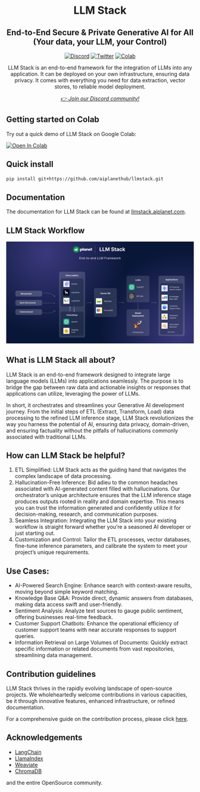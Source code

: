 <div align="center">
<h1 align="center">LLM Stack </h1>
<h2 align="center">End-to-End Secure & Private Generative AI for All <br>(Your data, your LLM, your Control)</h2>

<a href="https://discord.gg/4aWV7He2QU"><img src="https://dcbadge.vercel.app/api/server/4aWV7He2QU?style=flat" alt="Discord" /></a>
<a href="https://twitter.com/aiplanet4all"><img src="https://img.shields.io/twitter/follow/aiplanet4all" alt="Twitter" /></a>
<a href="https://colab.research.google.com/drive/1R-vnA0X5gTo_era8YChOvhFMVTVu7K-8?usp=sharing"><img src="https://camo.githubusercontent.com/84f0493939e0c4de4e6dbe113251b4bfb5353e57134ffd9fcab6b8714514d4d1/68747470733a2f2f636f6c61622e72657365617263682e676f6f676c652e636f6d2f6173736574732f636f6c61622d62616467652e737667" alt="Colab" /></a>

<p>LLM Stack is an end-to-end framework for the integration of LLMs into any application. It can be deployed on your own infrastructure, ensuring data privacy. It comes with everything you need for data extraction, vector stores, to reliable model deployment.</p>
<i><a href="https://discord.gg/4aWV7He2QU">👉 Join our Discord community!</a></i>
</div>

## Getting started on Colab

Try out a quick demo of LLM Stack on Google Colab:

[![Open In Colab](https://colab.research.google.com/assets/colab-badge.svg)](https://colab.research.google.com/drive/1R-vnA0X5gTo_era8YChOvhFMVTVu7K-8?usp=sharing)

## Quick install

```bash
pip install git+https://github.com/aiplanethub/llmstack.git
```

## Documentation

The documentation for LLM Stack can be found at [llmstack.aiplanet.com](https://llmstack.aiplanet.com).

## LLM Stack Workflow
![LLM Stack Workflow](./assets/workflow.png)


## What is LLM Stack all about?

LLM Stack is an end-to-end framework designed to integrate large language models (LLMs) into applications seamlessly. The purpose is to bridge the gap between raw data and actionable insights or responses that applications can utilize, leveraging the power of LLMs.

In short, it orchestrates and streamlines your Generative AI development journey. From the initial steps of ETL (Extract, Transform, Load) data processing to the refined LLM inference stage, LLM Stack revolutionizes the way you harness the potential of AI, ensuring data privacy, domain-driven, and ensuring factuality without the pitfalls of hallucinations commonly associated with traditional LLMs.

## How can LLM Stack be helpful?


1. ETL Simplified: LLM Stack acts as the guiding hand that navigates the complex landscape of data processing. 
2. Hallucination-Free Inference: Bid adieu to the common headaches associated with AI-generated content filled with hallucinations. Our orchestrator’s unique architecture ensures that the LLM inference stage produces outputs rooted in reality and domain expertise. This means you can trust the information generated and confidently utilize it for decision-making, research, and communication purposes.
3. Seamless Integration: Integrating the LLM Stack into your existing workflow is straight forward whether you’re a seasoned AI developer or just starting out.
4. Customization and Control: Tailor the ETL processes, vector databases, fine-tune inference parameters, and calibrate the system to meet your project’s unique requirements.

## Use Cases:

- AI-Powered Search Engine: Enhance search with context-aware results, moving beyond simple keyword matching.
- Knowledge Base Q&A: Provide direct, dynamic answers from databases, making data access swift and user-friendly.
- Sentiment Analysis: Analyze text sources to gauge public sentiment, offering businesses real-time feedback.
- Customer Support Chatbots: Enhance the operational efficiency of customer support teams with near accurate responses to support queries.
- Information Retrieval on Large Volumes of Documents: Quickly extract specific information or related documents from vast repositories, streamlining data management.

## Contribution guidelines

LLM Stack thrives in the rapidly evolving landscape of open-source projects. We wholeheartedly welcome contributions in various capacities, be it through innovative features, enhanced infrastructure, or refined documentation.

For a comprehensive guide on the contribution process, please click [here](https://app.gitbook.com/o/-Mg1afEUq3HypLm46Vbq/s/fWJ1RLdoXjMtPiYoXUMB/getting-started/installation).

## Acknowledgements

* [LangChain](https://github.com/langchain-ai/langchain)
* [LlamaIndex](https://github.com/jerryjliu/llama_index)
* [Weaviate](https://github.com/weaviate/weaviate)
* [ChromaDB](https://github.com/chroma-core/chroma)
  
and the entire OpenSource community.

